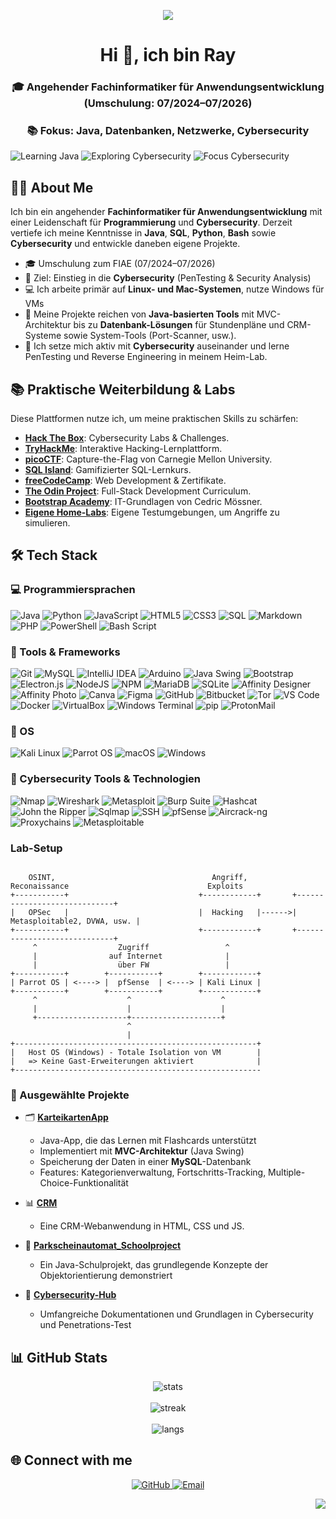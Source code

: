 <!-- Profil-README für bitRaybytes -->

<p align="center">
  <img src="https://capsule-render.vercel.app/api?type=waving&height=200&color=0a0a23&text=Hello%20World&fontAlign=50&fontAlignY=50&fontColor=00ff88&stroke=00ff88&strokeWidth=2&animation=blink" />  
</p>

<h1 align="center">Hi 👋, ich bin Ray</h1>
<h3 align="center">🎓 Angehender Fachinformatiker für Anwendungsentwicklung (Umschulung: 07/2024–07/2026)</h3>  
<h3 align="center">📚 Fokus: Java, Datenbanken, Netzwerke, Cybersecurity</h3>



![Learning Java](https://img.shields.io/badge/Learning-Java_OOP-blue?style=for-the-badge&logo=openjdk)
![Exploring Cybersecurity](https://img.shields.io/badge/Exploring-PenTesting-green?style=for-the-badge&logo=gnuprivacyguard)
![Focus Cybersecurity](https://img.shields.io/badge/Focus-Cybersecurity-red?style=for-the-badge&logo=chain)


## 👨‍💻 About Me

Ich bin ein angehender **Fachinformatiker für Anwendungsentwicklung** mit einer Leidenschaft für **Programmierung** und **Cybersecurity**. Derzeit vertiefe ich meine Kenntnisse in **Java**, **SQL**, **Python**, **Bash** sowie **Cybersecurity** und entwickle daneben eigene Projekte.

- 🎓 Umschulung zum FIAE (07/2024–07/2026)
- 🎯 Ziel: Einstieg in die **Cybersecurity** (PenTesting & Security Analysis)
- 💻 Ich arbeite primär auf **Linux- und Mac-Systemen**, nutze Windows für VMs
- 🚀 Meine Projekte reichen von **Java-basierten Tools** mit MVC-Architektur bis zu **Datenbank-Lösungen** für Stundenpläne und CRM-Systeme sowie System-Tools (Port-Scanner, usw.).
- 🔐 Ich setze mich aktiv mit **Cybersecurity** auseinander und lerne PenTesting und Reverse Engineering in meinem Heim-Lab.



## 📚 Praktische Weiterbildung & Labs

Diese Plattformen nutze ich, um meine praktischen Skills zu schärfen:

- **[Hack The Box](https://www.hackthebox.com/)**: Cybersecurity Labs & Challenges.
- **[TryHackMe](https://tryhackme.com/)**: Interaktive Hacking-Lernplattform.
- **[picoCTF](https://picoctf.org/)**: Capture-the-Flag von Carnegie Mellon University.
- **[SQL Island](https://sql-island.informatik.uni-kl.de/)**: Gamifizierter SQL-Lernkurs.
- **[freeCodeCamp](https://www.freecodecamp.org/)**: Web Development & Zertifikate.
- **[The Odin Project](https://www.theodinproject.com/)**: Full-Stack Development Curriculum.
- **[Bootstrap Academy](https://bootstrap.academy/)**: IT-Grundlagen von Cedric Mössner.
- **[Eigene Home-Labs](https://github.com/bitRaybytes/cybersecurity/tree/main/09-practice-labs)**: Eigene Testumgebungen, um Angriffe zu simulieren.



## 🛠️ Tech Stack

### 💻 Programmiersprachen
![Java](https://img.shields.io/badge/Java-ED8B00?style=for-the-badge&logo=java&logoColor=white)
![Python](https://img.shields.io/badge/Python-3776AB?style=for-the-badge&logo=python&logoColor=white)
![JavaScript](https://img.shields.io/badge/JavaScript-F7DF1E?style=for-the-badge&logo=javascript&logoColor=black)
![HTML5](https://img.shields.io/badge/HTML5-E34F26?style=for-the-badge&logo=html5&logoColor=white)
![CSS3](https://img.shields.io/badge/CSS3-1572B6?style=for-the-badge&logo=css3&logoColor=white)
![SQL](https://img.shields.io/badge/SQL-025E8C?style=for-the-badge&logo=postgresql&logoColor=white)
![Markdown](https://img.shields.io/badge/markdown-%23000000.svg?style=for-the-badge&logo=markdown&logoColor=white)
![PHP](https://img.shields.io/badge/php-%23777BB4.svg?style=for-the-badge&logo=php&logoColor=white) 
![PowerShell](https://img.shields.io/badge/PowerShell-%235391FE.svg?style=for-the-badge&logo=powershell&logoColor=white) 
![Bash Script](https://img.shields.io/badge/bash_script-%23121011.svg?style=for-the-badge&logo=gnu-bash&logoColor=white) 

### 🧰 Tools & Frameworks
![Git](https://img.shields.io/badge/Git-F05032?style=for-the-badge&logo=git&logoColor=white)
![MySQL](https://img.shields.io/badge/MySQL-4479A1?style=for-the-badge&logo=mysql&logoColor=white)
![IntelliJ IDEA](https://img.shields.io/badge/IntelliJ%20IDEA-000000?style=for-the-badge&logo=intellijidea&logoColor=white)
![Arduino](https://img.shields.io/badge/Arduino-00979D?style=for-the-badge&logo=arduino&logoColor=white)
![Java Swing](https://img.shields.io/badge/Java%20Swing-5382A1?style=for-the-badge&logo=coffeescript&logoColor=white)
![Bootstrap](https://img.shields.io/badge/Bootstrap-7952B3?style=for-the-badge&logo=bootstrap&logoColor=white)
![Electron.js](https://img.shields.io/badge/Electron-47848F?style=for-the-badge&logo=electron&logoColor=white)
![NodeJS](https://img.shields.io/badge/Node.js-339933?style=for-the-badge&logo=nodedotjs&logoColor=white)
![NPM](https://img.shields.io/badge/NPM-CB3837?style=for-the-badge&logo=npm&logoColor=white)
![MariaDB](https://img.shields.io/badge/MariaDB-003545?style=for-the-badge&logo=mariadb&logoColor=white)
![SQLite](https://img.shields.io/badge/SQLite-003B57?style=for-the-badge&logo=sqlite&logoColor=white)
![Affinity Designer](https://img.shields.io/badge/Affinity%20Designer-1B72BE?style=for-the-badge&logo=affinity-designer&logoColor=white)
![Affinity Photo](https://img.shields.io/badge/Affinity%20Photo-7E4DD2?style=for-the-badge&logo=affinity-photo&logoColor=white)
![Canva](https://img.shields.io/badge/Canva-00C4CC?style=for-the-badge&logo=canva&logoColor=white)
![Figma](https://img.shields.io/badge/Figma-F24E1E?style=for-the-badge&logo=figma&logoColor=white)
![GitHub](https://img.shields.io/badge/GitHub-181717?style=for-the-badge&logo=github&logoColor=white)
![Bitbucket](https://img.shields.io/badge/Bitbucket-0052CC?style=for-the-badge&logo=bitbucket&logoColor=white)
![Tor](https://img.shields.io/badge/Tor-7E4798?style=for-the-badge&logo=torproject&logoColor=white)
![VS Code](https://img.shields.io/badge/Visual%20Studio%20Code-007ACC?style=for-the-badge&logo=visualstudiocode&logoColor=white)
![Docker](https://img.shields.io/badge/Docker-2496ED?style=for-the-badge&logo=docker&logoColor=white)
![VirtualBox](https://img.shields.io/badge/VirtualBox-183A61?style=for-the-badge&logo=virtualbox&logoColor=white)
![Windows Terminal](https://img.shields.io/badge/Windows%20Terminal-4D4D4D?style=for-the-badge&logo=windowsterminal&logoColor=white)
![pip](https://img.shields.io/badge/Python-3776AB?style=for-the-badge&logo=pypi&logoColor=white)
![ProtonMail](https://img.shields.io/badge/ProtonMail-6D4AFF?style=for-the-badge&logo=protonmail&logoColor=white)

### 🧰 OS
![Kali Linux](https://img.shields.io/badge/Kali%20Linux-268BD2?style=for-the-badge&logo=kalilinux&logoColor=white)
![Parrot OS](https://img.shields.io/badge/Parrot%20OS-15E0BD?style=for-the-badge&logo=parrotsecurity&logoColor=black)
![macOS](https://img.shields.io/badge/macOS-000000?style=for-the-badge&logo=apple&logoColor=white) ![Windows](https://img.shields.io/badge/Windows-0078D6?style=for-the-badge&logo=windows&logoColor=white)


### 🔐 Cybersecurity Tools & Technologien

![Nmap](https://img.shields.io/badge/Nmap-7C7C7C?style=for-the-badge&logo=nmap&logoColor=white)
![Wireshark](https://img.shields.io/badge/Wireshark-005E94?style=for-the-badge&logo=wireshark&logoColor=white)
![Metasploit](https://img.shields.io/badge/Metasploit-39FF14?style=for-the-badge&logo=metasploit&logoColor=black)
![Burp Suite](https://img.shields.io/badge/Burp%20Suite-F24E1E?style=for-the-badge&logo=portswigger&logoColor=white)
![Hashcat](https://img.shields.io/badge/Hashcat-5C1C1C?style=for-the-badge&logo=hashcat&logoColor=white)
![John the Ripper](https://img.shields.io/badge/John%20the%20Ripper-000000?style=for-the-badge&logo=John-the-Ripper&logoColor=white)
![Sqlmap](https://img.shields.io/badge/Sqlmap-4096EE?style=for-the-badge&logo=sqlmap&logoColor=white)
![SSH](https://img.shields.io/badge/SSH-333333?style=for-the-badge&logo=openssh&logoColor=white)
![pfSense](https://img.shields.io/badge/pfSense-212B36?style=for-the-badge&logo=pfsense&logoColor=007DC3)
![Aircrack-ng](https://img.shields.io/badge/Aircrack-ng-34A8DB?style=for-the-badge&logo=aircrack-ng&logoColor=white)
![Proxychains](https://img.shields.io/badge/Proxychains-2E2E2E?style=for-the-badge&logo=torproject&logoColor=7E4798)
![Metasploitable](https://img.shields.io/badge/Metasploitable-1F1F1F?style=for-the-badge&logo=metasploit&logoColor=39FF14)


### Lab-Setup
```text

    OSINT,                                   Angriff,
Reconaissance                               Exploits
+-----------+                             +------------+       +-----------------------------+
|   OPSec   |                             |  Hacking   |------>| Metasploitable2, DVWA, usw. |
+-----------+                             +------------+       +-----------------------------+
     ^                  Zugriff                 ^
     |                auf Internet              |
     |                  über FW                 |
+-----------+        +-----------+        +------------+
| Parrot OS | <----> |  pfSense  | <----> | Kali Linux |
+-----------+        +-----------+        +------------+
     ^                    ^                    ^
     |                    |                    |
     +--------------------+--------------------+
                          ^
                          |
+------------------------------------------------------+
|   Host OS (Windows) - Totale Isolation von VM        |
|   => Keine Gast-Erweiterungen aktiviert              |
+-------------------------------------------------------

```




### 📂 Ausgewählte Projekte

- 🗂️ [**KarteikartenApp**](https://github.com/bitRaybytes/KarteikartenApp)
  - Java-App, die das Lernen mit Flashcards unterstützt
  - Implementiert mit **MVC-Architektur** (Java Swing)
  - Speicherung der Daten in einer **MySQL**-Datenbank
  - Features: Kategorienverwaltung, Fortschritts-Tracking, Multiple-Choice-Funktionalität

- 📊 [**CRM**](https://github.com/bitRaybytes/crm-projekt)
  - Eine CRM-Webanwendung in HTML, CSS und JS.

- 🏫 [**Parkscheinautomat_Schoolproject**](https://github.com/bitRaybytes/Parkscheinautomat_Schoolproject)
  - Ein Java-Schulprojekt, das grundlegende Konzepte der Objektorientierung demonstriert

- 🔐 [**Cybersecurity-Hub**](https://github.com/bitRaybytes/cybersecurity/tree/main/02-network-security)
  - Umfangreiche Dokumentationen und Grundlagen in Cybersecurity und Penetrations-Test



## 📊 GitHub Stats

<p align="center">
  <img src="https://github-readme-stats.vercel.app/api?username=bitRaybytes&show_icons=true&theme=tokyonight&hide_title=true&count_private=true&hide_border=true&card_width=400" alt="stats"/>
  <br><br>
  <img src="https://github-readme-streak-stats.herokuapp.com/?user=bitRaybytes&theme=tokyonight&hide_border=true&card_width=400" alt="streak" />
  <br><br>
  <img src="https://github-readme-stats.vercel.app/api/top-langs/?username=bitRaybytes&layout=compact&theme=tokyonight&hide_border=true&card_width=400" alt="langs" />
</p>



## 🌐 Connect with me

<p align="center">
  <a href="https://github.com/bitRaybytes" target="_blank">
    <img src="https://img.shields.io/badge/GitHub-100000?style=for-the-badge&logo=github&logoColor=white" alt="GitHub"/>
  </a>
  <a href="mailto:bitraybytes@proton.me" target="_blank">
    <img src="https://img.shields.io/badge/Email-D14836?style=for-the-badge&logo=gmail&logoColor=white" alt="Email"/>
  </a>
</p>

<p align="right"> 
  
  <img src="https://capsule-render.vercel.app/api?type=waving&height=130&color=1a1b27&fontAlign=50&fontAlignY=50&animation=blink&section=footer&reversal=false"/>
  
</p>
